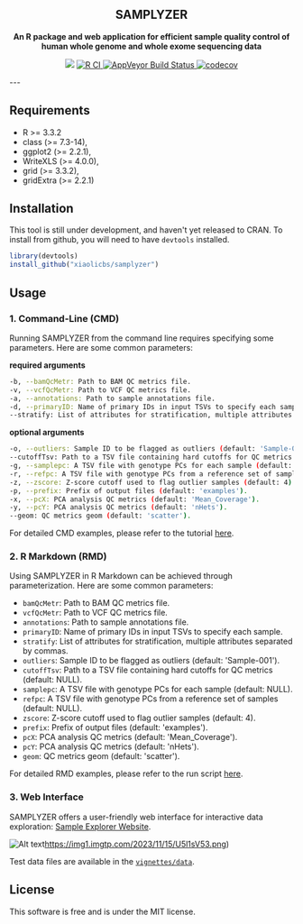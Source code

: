 <h2 align="center">
  SAMPLYZER
</h2>

<p align="center">
  <strong>An R package and web application for efficient sample quality control of human whole genome and whole exome sequencing data</strong>
</p>

<p align="center">
  <a title="R Version"> <img src='https://img.shields.io/badge/R-3.3.2-brightgreen'> </a>
  <a href="https://github.com/x-lab/samplyzer/actions/workflows/ci.yml">
    <img alt="R CI" src="https://github.com/x-lab/samplyzer/actions/workflows/ci.yml/badge.svg">
  </a>
  <a href="https://ci.appveyor.com/project/1677953017/samplyzer">
    <img alt="AppVeyor Build Status" src="https://ci.appveyor.com/api/projects/status/u8scd9ecoe67k9cw?svg=true">
  </a>
  <a href="https://codecov.io/gh/x-lab/samplyzer">
    <img alt="codecov" src="https://codecov.io/gh/x-lab/samplyzer/graph/badge.svg?token=eNYYjuMXIw">
  </a>
</p>
---



## Requirements

* R >= 3.3.2
* class (>= 7.3-14),
* ggplot2 (>= 2.2.1),
* WriteXLS (>= 4.0.0),
* grid (>= 3.3.2),
* gridExtra (>= 2.2.1)

## Installation
This tool is still under development, and haven't yet released to CRAN. To install from github, you will need to have `devtools` installed.

```r
library(devtools)
install_github("xiaolicbs/samplyzer")
```

## Usage

### 1. Command-Line (CMD)

Running SAMPLYZER from the command line requires specifying some parameters. Here are some common parameters:

**required arguments**

```sh
-b, --bamQcMetr: Path to BAM QC metrics file.
-v, --vcfQcMetr: Path to VCF QC metrics file.
-a, --annotations: Path to sample annotations file.
-d, --primaryID: Name of primary IDs in input TSVs to specify each sample.
--stratify: List of attributes for stratification, multiple attributes separated by commas.
```

**optional arguments**

```sh
-o, --outliers: Sample ID to be flagged as outliers (default: 'Sample-001').
--cutoffTsv: Path to a TSV file containing hard cutoffs for QC metrics (default: NULL).
-g, --samplepc: A TSV file with genotype PCs for each sample (default: NULL).
-r, --refpc: A TSV file with genotype PCs from a reference set of samples (default: NULL).
-z, --zscore: Z-score cutoff used to flag outlier samples (default: 4).
-p, --prefix: Prefix of output files (default: 'examples').
-x, --pcX: PCA analysis QC metrics (default: 'Mean_Coverage').
-y, --pcY: PCA analysis QC metrics (default: 'nHets').
--geom: QC metrics geom (default: 'scatter').
```

For detailed CMD examples, please refer to the tutorial [here](vignettes/run.sh).

### 2. R Markdown (RMD)

Using SAMPLYZER in R Markdown can be achieved through parameterization. Here are some common parameters:

- `bamQcMetr`: Path to BAM QC metrics file.
- `vcfQcMetr`: Path to VCF QC metrics file.
- `annotations`: Path to sample annotations file.
- `primaryID`: Name of primary IDs in input TSVs to specify each sample.
- `stratify`: List of attributes for stratification, multiple attributes separated by commas.
- `outliers`: Sample ID to be flagged as outliers (default: 'Sample-001').
- `cutoffTsv`: Path to a TSV file containing hard cutoffs for QC metrics (default: NULL).
- `samplepc`: A TSV file with genotype PCs for each sample (default: NULL).
- `refpc`: A TSV file with genotype PCs from a reference set of samples (default: NULL).
- `zscore`: Z-score cutoff used to flag outlier samples (default: 4).
- `prefix`: Prefix of output files (default: 'examples').
- `pcX`: PCA analysis QC metrics (default: 'Mean_Coverage').
- `pcY`: PCA analysis QC metrics (default: 'nHets').
- `geom`: QC metrics geom (default: 'scatter').

For detailed RMD examples, please refer to the run script [here](vignettes/tutorial.Rmd).

### 3. Web Interface

SAMPLYZER offers a user-friendly web interface for interactive data exploration: [Sample Explorer Website](https://xlab.shinyapps.io/samplyzer/).

![Alt text](https://img1.imgtp.com/2023/11/15/U5l1sV53.png)https://img1.imgtp.com/2023/11/15/U5l1sV53.png)

Test data files are available in the [`vignettes/data`](vignettes/run.sh).

## License

This software is free and is under the MIT license.
